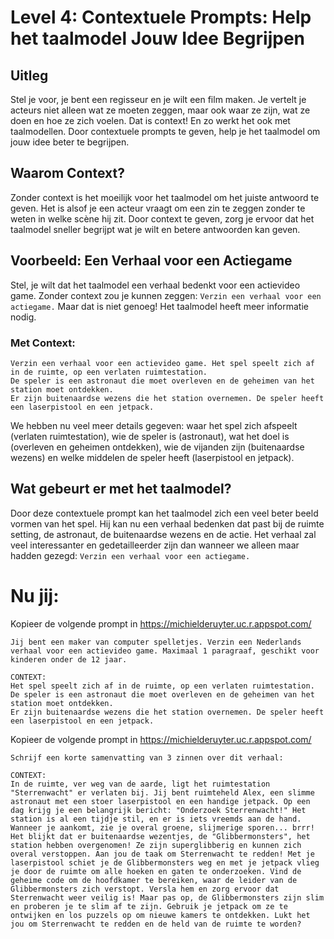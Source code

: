 # Level 4: Contextuele Prompts: Help het taalmodel Jouw Idee Begrijpen

## Uitleg
Stel je voor, je bent een regisseur en je wilt een film maken. Je vertelt je acteurs niet alleen wat ze moeten zeggen, maar ook waar ze zijn, wat ze doen en hoe ze zich voelen. Dat is context! En zo werkt het ook met taalmodellen. Door contextuele prompts te geven, help je het taalmodel om jouw idee beter te begrijpen.

## Waarom Context?

Zonder context is het moeilijk voor het taalmodel om het juiste antwoord te geven. Het is alsof je een acteur vraagt om een zin te zeggen zonder te weten in welke scène hij zit. Door context te geven, zorg je ervoor dat het taalmodel sneller begrijpt wat je wilt en betere antwoorden kan geven.

## Voorbeeld: Een Verhaal voor een Actiegame

Stel, je wilt dat het taalmodel een verhaal bedenkt voor een actievideo game. Zonder context zou je kunnen zeggen: 
`Verzin een verhaal voor een actiegame.` Maar dat is niet genoeg! Het taalmodel heeft meer informatie nodig.

### Met Context:

```
Verzin een verhaal voor een actievideo game. Het spel speelt zich af in de ruimte, op een verlaten ruimtestation. 
De speler is een astronaut die moet overleven en de geheimen van het station moet ontdekken. 
Er zijn buitenaardse wezens die het station overnemen. De speler heeft een laserpistool en een jetpack.
```

We hebben nu veel meer details gegeven: waar het spel zich afspeelt (verlaten ruimtestation), wie de speler is (astronaut), wat het doel is (overleven en geheimen ontdekken), wie de vijanden zijn (buitenaardse wezens) en welke middelen de speler heeft (laserpistool en jetpack).

## Wat gebeurt er met het taalmodel?

Door deze contextuele prompt kan het taalmodel zich een veel beter beeld vormen van het spel. Hij kan nu een verhaal bedenken dat past bij de ruimte setting, de astronaut, de buitenaardse wezens en de actie. Het verhaal zal veel interessanter en gedetailleerder zijn dan wanneer we alleen maar hadden gezegd: `Verzin een verhaal voor een actiegame.`

# Nu jij:
Kopieer de volgende prompt in https://michielderuyter.uc.r.appspot.com/

    Jij bent een maker van computer spelletjes. Verzin een Nederlands verhaal voor een actievideo game. Maximaal 1 paragraaf, geschikt voor kinderen onder de 12 jaar.

    CONTEXT:
    Het spel speelt zich af in de ruimte, op een verlaten ruimtestation. De speler is een astronaut die moet overleven en de geheimen van het station moet ontdekken.
    Er zijn buitenaardse wezens die het station overnemen. De speler heeft een laserpistool en een jetpack.

Kopieer de volgende prompt in https://michielderuyter.uc.r.appspot.com/

    Schrijf een korte samenvatting van 3 zinnen over dit verhaal:

    CONTEXT:
    In de ruimte, ver weg van de aarde, ligt het ruimtestation "Sterrenwacht" er verlaten bij. Jij bent ruimteheld Alex, een slimme astronaut met een stoer laserpistool en een handige jetpack. Op een dag krijg je een belangrijk bericht: "Onderzoek Sterrenwacht!" Het station is al een tijdje stil, en er is iets vreemds aan de hand. Wanneer je aankomt, zie je overal groene, slijmerige sporen... brrr! Het blijkt dat er buitenaardse wezentjes, de "Glibbermonsters", het station hebben overgenomen! Ze zijn superglibberig en kunnen zich overal verstoppen. Aan jou de taak om Sterrenwacht te redden! Met je laserpistool schiet je de Glibbermonsters weg en met je jetpack vlieg je door de ruimte om alle hoeken en gaten te onderzoeken. Vind de geheime code om de hoofdkamer te bereiken, waar de leider van de Glibbermonsters zich verstopt. Versla hem en zorg ervoor dat Sterrenwacht weer veilig is! Maar pas op, de Glibbermonsters zijn slim en proberen je te slim af te zijn. Gebruik je jetpack om ze te ontwijken en los puzzels op om nieuwe kamers te ontdekken. Lukt het jou om Sterrenwacht te redden en de held van de ruimte te worden?
